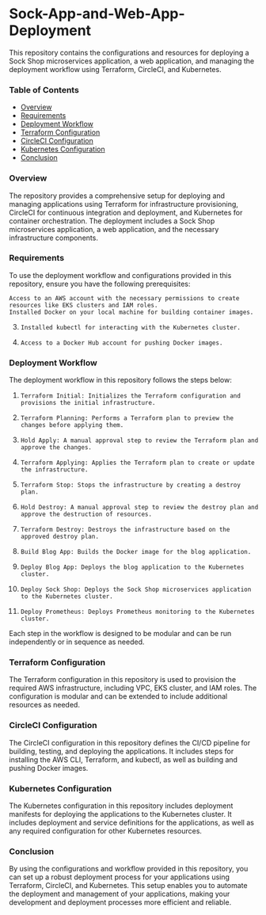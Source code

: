 # Sock-App-and-Web-App-Deployment

This repository contains the configurations and resources for deploying a Sock Shop microservices application, a web application, and managing the deployment workflow using Terraform, CircleCI, and Kubernetes.
### Table of Contents

- [Overview](#overview)
- [Requirements](#requirements)
- [Deployment Workflow](#deployment-workflow)
- [Terraform Configuration](#terraform-configuration)
- [CircleCI Configuration](#circleci-configuration)
- [Kubernetes Configuration](#kubernetes-configuration)
- [Conclusion](#conclusion)

### Overview
The repository provides a comprehensive setup for deploying and managing applications using Terraform for infrastructure provisioning, CircleCI for continuous integration and deployment, and Kubernetes for container orchestration. The deployment includes a Sock Shop microservices application, a web application, and the necessary infrastructure components.

### Requirements
To use the deployment workflow and configurations provided in this repository, ensure you have the following prerequisites:

    Access to an AWS account with the necessary permissions to create resources like EKS clusters and IAM roles.
    Installed Docker on your local machine for building container images.
3.     Installed kubectl for interacting with the Kubernetes cluster.
4.     Access to a Docker Hub account for pushing Docker images.

### Deployment Workflow
The deployment workflow in this repository follows the steps below:

1.     Terraform Initial: Initializes the Terraform configuration and provisions the initial infrastructure.
2.     Terraform Planning: Performs a Terraform plan to preview the changes before applying them.
3.     Hold Apply: A manual approval step to review the Terraform plan and approve the changes.
4.     Terraform Applying: Applies the Terraform plan to create or update the infrastructure.
5.     Terraform Stop: Stops the infrastructure by creating a destroy plan.
6.     Hold Destroy: A manual approval step to review the destroy plan and approve the destruction of resources.
7.     Terraform Destroy: Destroys the infrastructure based on the approved destroy plan.
8.     Build Blog App: Builds the Docker image for the blog application.
9.     Deploy Blog App: Deploys the blog application to the Kubernetes cluster.
10.     Deploy Sock Shop: Deploys the Sock Shop microservices application to the Kubernetes cluster.
11.     Deploy Prometheus: Deploys Prometheus monitoring to the Kubernetes cluster.

Each step in the workflow is designed to be modular and can be run independently or in sequence as needed.
### Terraform Configuration
The Terraform configuration in this repository is used to provision the required AWS infrastructure, including VPC, EKS cluster, and IAM roles. The configuration is modular and can be extended to include additional resources as needed.

### CircleCI Configuration
The CircleCI configuration in this repository defines the CI/CD pipeline for building, testing, and deploying the applications. It includes steps for installing the AWS CLI, Terraform, and kubectl, as well as building and pushing Docker images.

### Kubernetes Configuration
The Kubernetes configuration in this repository includes deployment manifests for deploying the applications to the Kubernetes cluster. It includes deployment and service definitions for the applications, as well as any required configuration for other Kubernetes resources.

### Conclusion
By using the configurations and workflow provided in this repository, you can set up a robust deployment process for your applications using Terraform, CircleCI, and Kubernetes. This setup enables you to automate the deployment and management of your applications, making your development and deployment processes more efficient and reliable.
